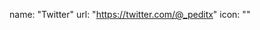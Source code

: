 name: "Twitter" url: "https://twitter.com/@_peditx" icon: "<path d='M18.244 2H21.5l-7.377 8.418L22 22h-6.657l-5.24-6.364L4.69 22H1.431l7.89-9.006L2 2h6.75l4.713 5.816L18.244 2z'></path><polygon points='9.75 15.02 15.5 11.75 9.75 8.48 9.75 15.02'></polygon>"
